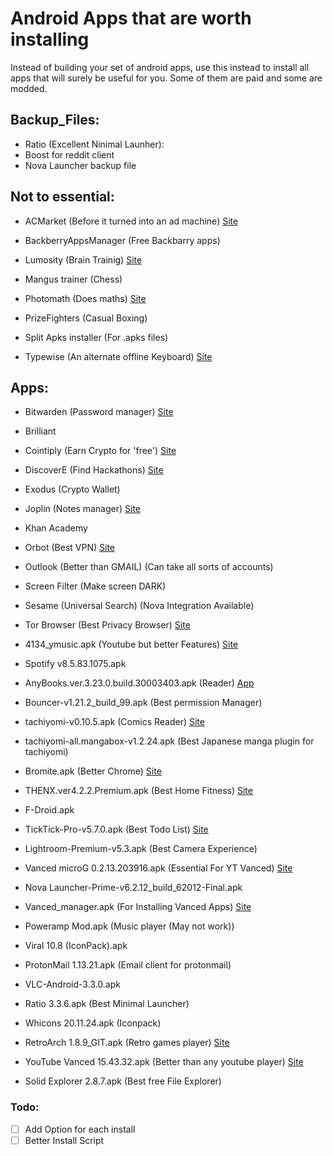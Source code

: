 # Android Apps that are worth installing

Instead of building your set of android apps, use this instead to install all apps that will surely be useful for you. Some of them are paid and some are modded.

## Backup_Files:

- Ratio (Excellent Ninimal Launher):
- Boost for reddit client
- Nova Launcher backup file

## Not to essential:


- ACMarket (Before it turned into an ad machine) [Site](https://acmarketofficial.com/)

- BackberryAppsManager (Free Backbarry apps)

- Lumosity (Brain Trainig) [Site](https://www.lumosity.com/en/)

- Mangus trainer (Chess)

- Photomath (Does maths) [Site](https://photomath.app/en/)

- PrizeFighters (Casual Boxing)

- Split Apks installer (For .apks files)

- Typewise (An alternate offline Keyboard) [Site](https://typewise.app/)

## Apps:

- Bitwarden (Password manager) [Site](https://bitwarden.com/)

- Brilliant

- Cointiply (Earn Crypto for 'free') [Site](http://www.cointiply.com/)

- DiscoverE (Find Hackathons) [Site](https://discovere.app/)

- Exodus (Crypto Wallet)

- Joplin (Notes manager) [Site](https://joplinapp.org/)

- Khan Academy

- Orbot (Best VPN) [Site](https://www.torproject.org/)

- Outlook (Better than GMAIL) (Can take all sorts of accounts)

- Screen Filter (Make screen DARK)

- Sesame (Universal Search) (Nova Integration Available)

- Tor Browser (Best Privacy Browser) [Site](https://www.torproject.org/)

- 4134_ymusic.apk (Youtube but better Features) [Site](https://ymusic.io/)

- Spotify v8.5.83.1075.apk

- AnyBooks.ver.3.23.0.build.30003403.apk (Reader) [App](https://play.google.com/store/apps/details?id=co.anybooks&hl=en_US&gl=US)

- Bouncer-v1.21.2_build_99.apk (Best permission Manager)

- tachiyomi-v0.10.5.apk (Comics Reader) [Site](https://tachiyomi.org/)

- tachiyomi-all.mangabox-v1.2.24.apk (Best Japanese manga plugin for tachiyomi)

- Bromite.apk (Better Chrome) [Site](https://www.bromite.org/)

- THENX.ver4.2.2.Premium.apk (Best Home Fitness) [Site](https://thenx.com/)

- F-Droid.apk

- TickTick-Pro-v5.7.0.apk (Best Todo List) [Site](https://www.ticktick.com/)

- Lightroom-Premium-v5.3.apk (Best Camera Experience) 

- Vanced microG 0.2.13.203916.apk (Essential For YT Vanced) [Site](https://vancedapp.com/)

- Nova Launcher-Prime-v6.2.12_build_62012-Final.apk

- Vanced_manager.apk (For Installing Vanced Apps) [Site](https://vancedapp.com/)

- Poweramp Mod.apk (Music player (May not work))

- Viral 10.8 (IconPack).apk

- ProtonMail 1.13.21.apk (Email client for protonmail) 

- VLC-Android-3.3.0.apk

- Ratio 3.3.6.apk (Best Minimal Launcher)

- Whicons 20.11.24.apk (Iconpack)

- RetroArch 1.8.9_GIT.apk (Retro games player) [Site](https://www.retroarch.com/)

- YouTube Vanced 15.43.32.apk (Better than any youtube player) [Site](https://vancedapp.com/)

- Solid Explorer 2.8.7.apk (Best free File Explorer)

### Todo:

- [ ] Add Option for each install
- [ ] Better Install Script